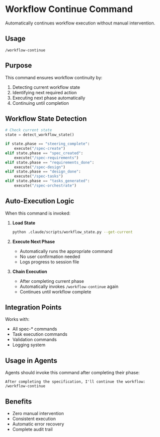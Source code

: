 # Workflow Continue Command

Automatically continues workflow execution without manual intervention.

## Usage
```
/workflow-continue
```

## Purpose
This command ensures workflow continuity by:
1. Detecting current workflow state
2. Identifying next required action
3. Executing next phase automatically
4. Continuing until completion

## Workflow State Detection

```python
# Check current state
state = detect_workflow_state()

if state.phase == "steering_complete":
    execute("/spec-create")
elif state.phase == "spec_created":
    execute("/spec-requirements")
elif state.phase == "requirements_done":
    execute("/spec-design")
elif state.phase == "design_done":
    execute("/spec-tasks")
elif state.phase == "tasks_generated":
    execute("/spec-orchestrate")
```

## Auto-Execution Logic

When this command is invoked:

1. **Load State**
   ```bash
   python .claude/scripts/workflow_state.py --get-current
   ```

2. **Execute Next Phase**
   - Automatically runs the appropriate command
   - No user confirmation needed
   - Logs progress to session file

3. **Chain Execution**
   - After completing current phase
   - Automatically invokes `/workflow-continue` again
   - Continues until workflow complete

## Integration Points

Works with:
- All spec-* commands
- Task execution commands
- Validation commands
- Logging system

## Usage in Agents

Agents should invoke this command after completing their phase:
```
After completing the specification, I'll continue the workflow:
/workflow-continue
```

## Benefits

- Zero manual intervention
- Consistent execution
- Automatic error recovery
- Complete audit trail